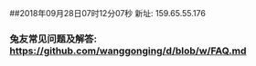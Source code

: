 ##2018年09月28日07时12分07秒 新址: 159.65.55.176
### 兔友常见问题及解答: https://github.com/wanggonging/d/blob/w/FAQ.md
